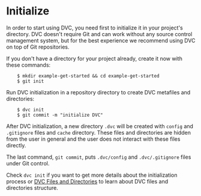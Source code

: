 # Initialize

In order to start using DVC, you need first to initialize it in your project's
directory. DVC doesn't require Git and can work without any source control
management system, but for the best experience we recommend using DVC on top of
Git repositories.

If you don't have a directory for your project already, create it now with these
commands:

```dvc
    $ mkdir example-get-started && cd example-get-started
    $ git init
```

Run DVC initialization in a repository directory to create DVC metafiles and
directories:

```dvc
    $ dvc init
    $ git commit -m "initialize DVC"
```

After DVC initialization, a new directory `.dvc` will be created with `config`
and `.gitignore` files and `cache` directory. These files and directories are
hidden from the user in general and the user does not interact with these files
directly.

The last command, `git commit`, puts `.dvc/config` and `.dvc/.gitignore` files
under Git control.

Check `dvc init` if you want to get more details about the initialization
process or [DVC Files and
Directories](/doc/user-guide/dvc-files-and-directories) to learn about DVC files
and directories structure.
